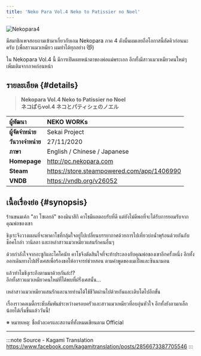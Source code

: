 ```yaml
---
title: 'Neko Para Vol.4 Neko to Patissier no Noel'
---
```


![Nekopara4](https://res.cloudinary.com/kagamiweb/image/upload/v1631553270/visualnovel/preview/nekopara4.jpg)

มีสมาชิกเพจสอบถามเข้ามาเกี่ยวกับเกม Nekopara ภาค 4 ดังนั้นผมเลยถือโอกาสนี้ลัดคิวก่อนนะครับ (เพื่อสาวแมวเหมียว ผมทำได้ทุกอย่าง 😻)

ใน Nekopara Vol.4 นี้ มีการเปิดเผยหน้าตาของพ่อแม่พระเอก อีกทั้งมีสาวแมวเหมียวคนใหม่ๆ เพิ่มเติมจากภาคก่อนหน้า

## รายละเอียด {#details}

> **Nekopara Vol.4 Neko to Patissier no Noel**  
> **ネコぱらvol.4 ネコとパティシェのノエル**

| ผู้พัฒนา | NEKO WORKs |
| :---- | :---- |
| **ผู้จัดจำหน่าย** | Sekai Project |
| **วันวางจำหน่าย** | 27/11/2020 |
| **ภาษา** | English / Chinese / Japanese |
| **Homepage** | http://pc.nekopara.com |
| **Steam** | https://store.steampowered.com/app/1406990 |
| **VNDB** | https://vndb.org/v26052 |

## เนื้อเรื่องย่อ {#synopsis}

ร้านขนมเค้ก "ลา โซเลยล์" ของมินาสึกิ คาโชมีผลตอบรับที่ดี แต่ยังไม่ดีพอที่จะได้รับการยอมรับจากคุณพ่อของเขา

ชิงุเระจึงวางแผนที่จะพาคาโชที่กลุ้มใจอยู่ไปเปลี่ยนบรรยากาศด้วยการไปเที่ยวบ่อน้ำพุร้อนด้วยกันกับช็อคโกล่า วานิลลา และเหล่าสาวแมวเหมียวแสนรักคนอื่นๆ

ด้วยกำลังใจจากอะซูกิและโคโคนัท คาโชจึงตัดสินใจที่จะท้าประลองกับคุณพ่อของเขาอีกครั้งหนึ่ง อีกทั้งออกเดินทางไปฝรั่งเศสเพื่อร้องขอให้อาจารย์ช่วยสอน ตามคำพูดของเมเปิ้ลและซินนามอน 

แล้วทำไมชิงุเระถึงตามมาด้วยกันล่ะ!?  
อีกทั้งสาวแมวเหมียวคนใหม่ที่ได้พบที่ฝรั่งเศสนั้น...

เหล่าสาวแมวเหมียวแสนรักและนายท่านได้ใช้ชีวิตผ่านไปด้วยกันและเติบโตไปอีกขั้น

เรื่องราวคอเมดี้กระชับสัมพันธ์ระหว่างครอบครัวและสาวแมวเหมียวที่อบอุ่นหัวใจ อีกทั้งยังลามกเล็กน้อยได้เริ่มขึ้นแล้ววันนี้!

※ หมายเหตุ: ชื่อตัวละครและสถานที่ทั้งหมดเขียนตาม Official

---
:::note Source - Kagami Translation
https://www.facebook.com/kagamitranslation/posts/2856673387705546
:::